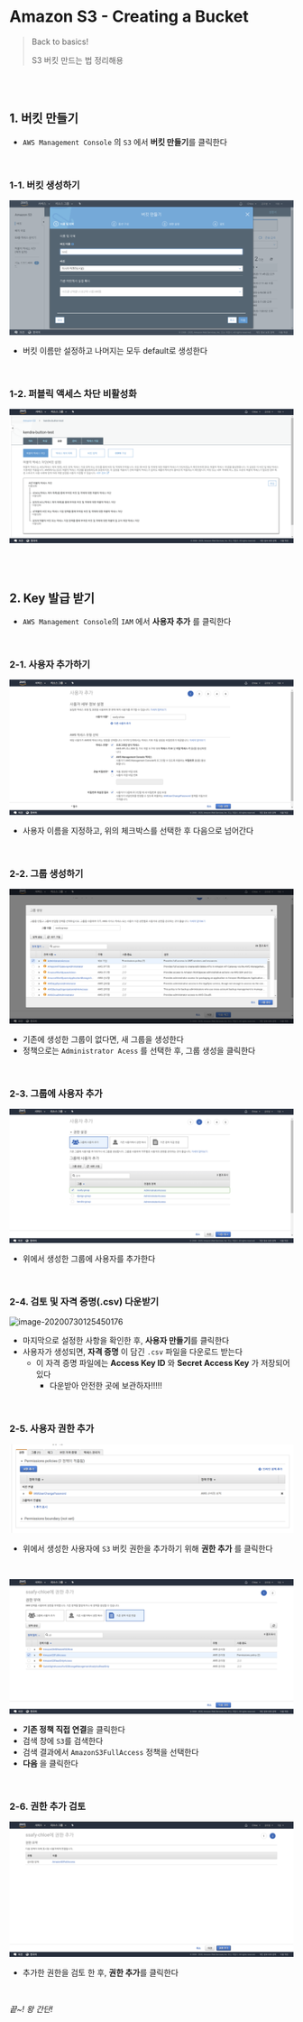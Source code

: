 # Amazon S3 - Creating a Bucket

> Back to basics!
>
> S3 버킷 만드는 법 정리해용

<br>

<br>

## 1. 버킷 만들기

- `AWS Management Console` 의 `S3` 에서 **버킷 만들기**를 클릭한다

<br>

### 1-1. 버킷 생성하기

![image-20200805205352264](../../images/image-20200805205352264.png)

- 버킷 이름만 설정하고 나머지는 모두 default로 생성한다

<br>

### 1-2. 퍼블릭 액세스 차단 비활성화

![image-20200805210012807](../../images/image-20200805210012807.png)

<br>

<br>

## 2. Key 발급 받기

- `AWS Management Console`의 `IAM` 에서 **사용자 추가** 를 클릭한다 

<br>

### 2-1. 사용자 추가하기

![image-20200730115846806](../../images/image-20200730115846806.png)

- 사용자 이름을 지정하고, 위의 체크박스를 선택한 후 다음으로 넘어간다

<br>

### 2-2. 그룹 생성하기

![image-20200730121203017](../../images/image-20200730121203017.png)

- 기존에 생성한 그룹이 없다면, 새 그룹을 생성한다
- 정책으로는 `Administrator Acess` 를 선택한 후, 그룹 생성을 클릭한다

<br>

### 2-3. 그룹에 사용자 추가

![image-20200730123058215](../../images/image-20200730123058215.png)

- 위에서 생성한 그룹에 사용자를 추가한다

<br>

### 2-4. 검토 및 자격 증명(.csv) 다운받기

![image-20200730125450176](/home/chloe/SSAFY/TIL/images/image-20200730125450176.png)

- 마지막으로 설정한 사항을 확인한 후, **사용자 만들기**를 클릭한다
- 사용자가 생성되면, **자격 증명** 이 담긴 `.csv` 파일을 다운로드 받는다
  - 이 자격 증명 파일에는 **Access Key ID** 와 **Secret Access Key** 가 저장되어 있다
    - 다운받아 안전한 곳에 보관하자!!!!!

<br>

### 2-5. 사용자 권한 추가 

![](../../images/image-20200730130524225.png)

- 위에서 생성한 사용자에 `S3` 버킷 권한을 추가하기 위해 **권한 추가** 를 클릭한다

<br>

![image-20200730130657514](../../images/image-20200730130657514.png)

- **기존 정책 직접 연결**을 클릭한다
- 검색 창에 `S3`를 검색한다
- 검색 결과에서 `AmazonS3FullAccess` 정책을 선택한다
- **다음** 을 클릭한다

<br>

### 2-6. 권한 추가 검토

![image-20200730131039462](../../images/image-20200730131039462.png)

- 추가한 권한을 검토 한 후, **권한 추가**를 클릭한다

<br>

*끝~! 왕 간단!*
